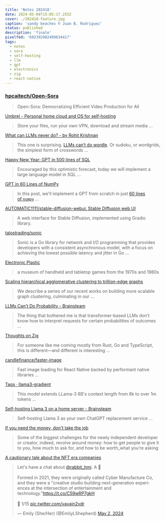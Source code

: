 ```yaml
---
title: 'Notes 202418'
date: 2024-05-04T15:05:17.255Z
cover: ./202418-feature.jpg
caption: 'sandy beaches © Juan B. Rodriguez'
status: published
description: 'finale'
pixelfed: '692392982499634417'
tags:
  - notes
  - sora
  - self-hosting
  - llm
  - gpt
  - electronics
  - zig
  - react-native
---
```


### [hpcaitech/Open-Sora](https://github.com/hpcaitech/Open-Sora)

> Open-Sora: Democratizing Efficient Video Production for All

[Umbrel - Personal home cloud and OS for self-hosting](https://umbrel.com/)

> Store your files, run your own VPN, download and stream media ...

[What can LLMs never do? - by Rohit Krishnan](https://www.strangeloopcanon.com/p/what-can-llms-never-do)

> This one is surprising. [LLMs can’t do wordle](https://github.com/marquisdepolis/LOOP-Evals). Or sudoku, or wordgrids, the simplest form of crosswords ...

[Happy New Year: GPT in 500 lines of SQL](https://explainextended.com/2023/12/31/happy-new-year-15/)

> Encouraged by this optimistic forecast, today we will implement a large language model in SQL ...

[GPT in 60 Lines of NumPy](https://jaykmody.com/blog/gpt-from-scratch/)

> In this post, we'll implement a GPT from scratch in just [60 lines of `numpy`](https://github.com/jaymody/picoGPT/blob/29e78cc52b58ed2c1c483ffea2eb46ff6bdec785/gpt2_pico.py#L3-L58) ...

[AUTOMATIC1111/stable-diffusion-webui: Stable Diffusion web UI](https://github.com/AUTOMATIC1111/stable-diffusion-webui)

> A web interface for Stable Diffusion, implemented using Gradio library.

[talostrading/sonic](https://github.com/talostrading/sonic)

> Sonic is a Go library for network and I/O programming that provides developers with a consistent asynchronous model, with a focus on achieving the lowest possible latency and jitter in Go ...

[Electronic Plastic](https://www.electronicplastic.com/)

> a museum of handheld and tabletop games from the 1970s and 1980s

[Scaling hierarchical agglomerative clustering to trillion-edge graphs](https://research.google/blog/scaling-hierarchical-agglomerative-clustering-to-trillion-edge-graphs/)

> We describe a series of our recent works on building more scalable graph clustering, culminating in our ...

[LLMs Can't Do Probability - Brainsteam](https://brainsteam.co.uk/2024/05/01/llms-cant-do-probability/)

> The thing that bothered me is that transformer-based LLMs don’t know how to interpret requests for certain probabilities of outcomes ...

[Thoughts on Zig](https://arne.me/blog/thoughts-on-zig)

> For someone like me coming mostly from Rust, Go and TypeScript, this is different—and different is interesting ...

[candlefinance/faster-image](https://github.com/candlefinance/faster-image)

> Fast image loading for React Native backed by performant native libraries ...

[Tags · llama3-gradient](https://ollama.com/library/llama3-gradient/tags)

> This model extends LLama-3 8B's context length from 8k to over 1m tokens ...

[Self-hosting Llama 3 on a home server - Brainsteam](https://brainsteam.co.uk/2024/04/20/self-hosting-llama-3-on-a-home-server/)

> Self-hosting Llama 3 as your own ChatGPT replacement service ...

[If you need the money, don't take the job](https://bitfieldconsulting.com/golang/need-money)

> Some of the biggest challenges for the newly independent developer or creator, indeed, revolve around money: how to get people to give it to you, how much to ask for, and how to be worth_what you’re asking

[A cautionary tale about the NFT era companies](https://x.com/EmilyLShepherd/status/1786037498507853852)

<blockquote class="twitter-tweet"><p lang="en" dir="ltr">Let&#39;s have a chat about <a href="https://twitter.com/rabbit_hmi?ref_src=twsrc%5Etfw">@rabbit_hmi</a>. A 🧵<br><br>Formed in 2021, they were originally called Cyber Manufacture Co, and they were a &quot;creative studio building next-generation experiences at the intersection of entertainment and technology.&quot;<a href="https://t.co/C59wRP7gkH">https://t.co/C59wRP7gkH</a><br><br>🧵 1/15 <a href="https://t.co/vavajn2vdr">pic.twitter.com/vavajn2vdr</a></p>&mdash; Emily (She/Her) (@EmilyLShepherd) <a href="https://twitter.com/EmilyLShepherd/status/1786037498507853852?ref_src=twsrc%5Etfw">May 2, 2024</a></blockquote> <script async src="https://platform.twitter.com/widgets.js" charset="utf-8"></script>
